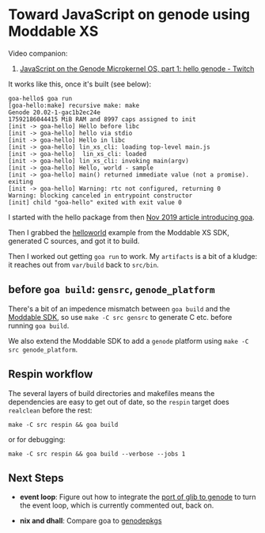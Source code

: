 # Toward JavaScript on genode using Moddable XS

Video companion:

 1. [JavaScript on the Genode Microkernel OS, part 1: hello genode \- Twitch](https://www.twitch.tv/videos/1090280743)

It works like this, once it's built (see below):

```
goa-hello$ goa run
[goa-hello:make] recursive make: make
Genode 20.02-1-gac1b2ec24e
17592186044415 MiB RAM and 8997 caps assigned to init
[init -> goa-hello] Hello before libc
[init -> goa-hello] hello via stdio
[init -> goa-hello] Hello in libc
[init -> goa-hello] lin_xs_cli: loading top-level main.js
[init -> goa-hello]  lin_xs_cli: loaded
[init -> goa-hello] lin_xs_cli: invoking main(argv)
[init -> goa-hello] Hello, world - sample
[init -> goa-hello] main() returned immediate value (not a promise). exiting
[init -> goa-hello] Warning: rtc not configured, returning 0
Warning: blocking canceled in entrypoint constructor
[init] child "goa-hello" exited with exit value 0
```

I started with the hello package from then [Nov 2019 article
introducing goa](https://genodians.org/nfeske/2019-11-25-goa).

Then I grabbed the
[helloworld](https://github.com/Moddable-OpenSource/moddable/tree/public/examples/helloworld)
example from the Moddable XS SDK, generated C sources, and got it to
build.

Then I worked out getting `goa run` to work. My `artifacts` is
a bit of a kludge: it reaches out from `var/build` back to `src/bin`.

## before `goa build`: `gensrc`, `genode_platform`

There's a bit of an impedence mismatch between `goa build` and the
[Moddable SDK](https://github.com/Moddable-OpenSource/moddable/), so
use `make -C src gensrc` to generate C etc. before running `goa
build`.

We also extend the Moddable SDK to add a `genode` platform
using `make -C src genode_platform`.


## Respin workflow

The several layers of build directories and makefiles means the
dependencies are easy to get out of date, so the `respin`
target does `realclean` before the rest:

```
make -C src respin && goa build
```

or for debugging:

```
make -C src respin && goa build --verbose --jobs 1
```


## Next Steps

  - **event loop**: Figure out how to integrate the [port of glib to
    genode](https://github.com/genodelabs/genode-world/blob/master/ports/glib.port)
    to turn the event loop, which is currently commented out, back on.

  - **nix and dhall**: Compare goa to [genodepkgs](https://git.sr.ht/~ehmry/genodepkgs)
